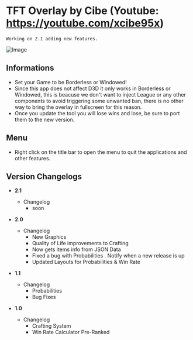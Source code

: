 # TFT Overlay by Cibe (Youtube: https://youtube.com/xcibe95x)  
   
`Working on 2.1 adding new features.`

![Image](https://i.redd.it/j08wq7ei0h831.png)

## Informations
- Set your Game to be Borderless or Windowed!
- Since this app does not affect D3D it only works in Borderless or Windowed, this is beacuse we don't want to inject League or any other components to avoid triggering some unwanted ban, there is no other way to bring the overlay in fullscreen for this reason.
- Once you update the tool you will lose wins and lose, be sure to port them to the new version.

## Menu
- Right click on the title bar to open the menu to quit the applications and other features.

## Version Changelogs
- **2.1**
  - Changelog  
    - soon

- **2.0**
  - Changelog  
    - New Graphics
    - Quality of Life improvements to Crafting
    - Now gets items info from JSON Data
	- Fixed a bug with Probabilities
	. Notify when a new release is up
	- Updated Layouts for Probabilities & Win Rate

- **1.1**
  - Changelog  
    - Probabilities
    - Bug Fixes

- **1.0**
  - Changelog  
    - Crafting System
    - Win Rate Calculator Pre-Ranked
